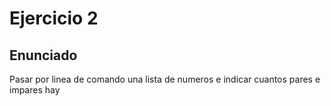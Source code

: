 # Ejercicio 2
## Enunciado
Pasar por linea de comando una lista de numeros e indicar cuantos pares e impares hay


